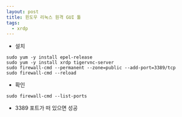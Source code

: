 ```yaml
---
layout: post
title: 윈도우 리눅스 원격 GUI 툴
tags:
  - xrdp
---
```


- 설치

```
sudo yum -y install epel-release
sudo yum -y install xrdp tigervnc-server
sudo firewall-cmd --permanent --zone=public --add-port=3389/tcp
sudo firewall-cmd --reload
```

- 확인

```
sudo firewall-cmd --list-ports
```

- 3389 포트가 떠 있으면 성공

